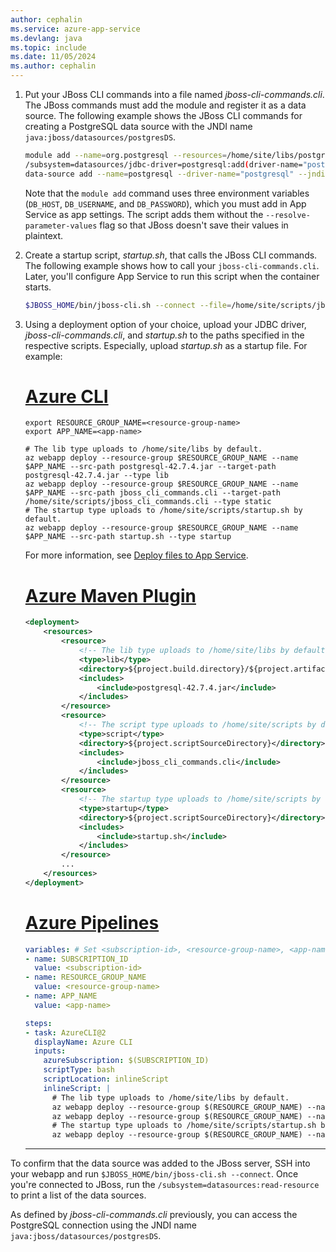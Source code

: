 ```yaml
---
author: cephalin
ms.service: azure-app-service
ms.devlang: java
ms.topic: include
ms.date: 11/05/2024
ms.author: cephalin
---
```


1. Put your JBoss CLI commands into a file named *jboss-cli-commands.cli*. The JBoss commands must add the module and register it as a data source. The following example shows the JBoss CLI commands for creating a PostgreSQL data source with the JNDI name `java:jboss/datasources/postgresDS`.

    ```bash
    module add --name=org.postgresql --resources=/home/site/libs/postgresql-42.7.4.jar
    /subsystem=datasources/jdbc-driver=postgresql:add(driver-name="postgresql",driver-module-name="org.postgresql",driver-class-name="org.postgresql.Driver",driver-xa-datasource-class-name="org.postgresql.xa.PGXADataSource")
    data-source add --name=postgresql --driver-name="postgresql" --jndi-name="java:jboss/datasources/postgresDS" --connection-url="jdbc:postgresql://\${env.DB_HOST}:5432/postgres" --user-name="\${env.DB_USERNAME}" --password="\${env.DB_PASSWORD}" --enabled=true --use-java-context=true
    ```

    Note that the `module add` command uses three environment variables (`DB_HOST`, `DB_USERNAME`, and `DB_PASSWORD`), which you must add in App Service as app settings. The script adds them without the `--resolve-parameter-values` flag so that JBoss doesn't save their values in plaintext.

1. Create a startup script, *startup.sh*, that calls the JBoss CLI commands. The following example shows how to call your `jboss-cli-commands.cli`. Later, you'll configure App Service to run this script when the container starts.

    ```bash
    $JBOSS_HOME/bin/jboss-cli.sh --connect --file=/home/site/scripts/jboss_cli_commands.cli
    ```

1. Using a deployment option of your choice, upload your JDBC driver, *jboss-cli-commands.cli*, and *startup.sh* to the paths specified in the respective scripts. Especially, upload *startup.sh* as a startup file. For example:

    # [Azure CLI](#tab/cli)

    ```azurecli-interactive
    export RESOURCE_GROUP_NAME=<resource-group-name>
    export APP_NAME=<app-name>

    # The lib type uploads to /home/site/libs by default.
    az webapp deploy --resource-group $RESOURCE_GROUP_NAME --name $APP_NAME --src-path postgresql-42.7.4.jar --target-path postgresql-42.7.4.jar --type lib
    az webapp deploy --resource-group $RESOURCE_GROUP_NAME --name $APP_NAME --src-path jboss_cli_commands.cli --target-path /home/site/scripts/jboss_cli_commands.cli --type static
    # The startup type uploads to /home/site/scripts/startup.sh by default.
    az webapp deploy --resource-group $RESOURCE_GROUP_NAME --name $APP_NAME --src-path startup.sh --type startup
    ```

    For more information, see [Deploy files to App Service](../../deploy-zip.md).

    # [Azure Maven Plugin](#tab/maven)

    ```xml
    <deployment>
        <resources>
            <resource>
                <!-- The lib type uploads to /home/site/libs by default. -->
                <type>lib</type>
                <directory>${project.build.directory}/${project.artifactId}/META-INF/lib</directory> <!-- Assume driver is part of POM dependencies. -->
                <includes>
                    <include>postgresql-42.7.4.jar</include>
                </includes>
            </resource>
            <resource>
                <!-- The script type uploads to /home/site/scripts by default. -->
                <type>script</type>
                <directory>${project.scriptSourceDirectory}</directory> <!-- Assume script is in src/main/scripts. -->
                <includes>
                    <include>jboss_cli_commands.cli</include>
                </includes>
            </resource>
            <resource>
                <!-- The startup type uploads to /home/site/scripts by default. -->
                <type>startup</type>
                <directory>${project.scriptSourceDirectory}</directory> <!-- Assume script is in src/main/scripts. -->
                <includes>
                    <include>startup.sh</include>
                </includes>
            </resource>
            ...
        </resources>
    </deployment>
    ```

    # [Azure Pipelines](#tab/pipelines)

    ```YAML
    variables: # Set <subscription-id>, <resource-group-name>, <app-name> for your environment
    - name: SUBSCRIPTION_ID
      value: <subscription-id>
    - name: RESOURCE_GROUP_NAME
      value: <resource-group-name>
    - name: APP_NAME
      value: <app-name>
    
    steps: 
    - task: AzureCLI@2
      displayName: Azure CLI
      inputs:
        azureSubscription: $(SUBSCRIPTION_ID)
        scriptType: bash
        scriptLocation: inlineScript
        inlineScript: |
          # The lib type uploads to /home/site/libs by default.
          az webapp deploy --resource-group $(RESOURCE_GROUP_NAME) --name $(APP_NAME) --src-path postgresql-42.7.4.jar --target-path postgresql-42.7.4.jar --type lib
          az webapp deploy --resource-group $(RESOURCE_GROUP_NAME) --name $(APP_NAME) --src-path jboss_cli_commands.cli --target-path /home/site/scripts/jboss_cli_commands.cli --type static
          # The startup type uploads to /home/site/scripts/startup.sh by default.
          az webapp deploy --resource-group $(RESOURCE_GROUP_NAME) --name $(APP_NAME) --src-path startup.sh --type startup
    ```

    ---

To confirm that the data source was added to the JBoss server, SSH into your webapp and run `$JBOSS_HOME/bin/jboss-cli.sh --connect`. Once you're connected to JBoss, run the `/subsystem=datasources:read-resource` to print a list of the data sources.

As defined by *jboss-cli-commands.cli* previously, you can access the PostgreSQL connection using the JNDI name `java:jboss/datasources/postgresDS`.
